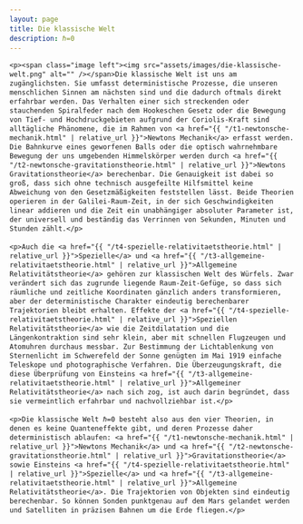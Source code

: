 ```yaml
---
layout: page
title: Die klassische Welt
description: ℏ=0
---
```


<section>

	<p><span class="image left"><img src="assets/images/die-klassische-welt.png" alt="" /></span>Die klassische Welt ist uns am zugänglichsten. Sie umfasst deterministische Prozesse, die unseren menschlichen Sinnen am nächsten sind und die dadurch oftmals direkt erfahrbar werden. Das Verhalten einer sich streckenden oder stauchenden Spiralfeder nach dem Hookeschen Gesetz oder die Bewegung von Tief- und Hochdruckgebieten aufgrund der Coriolis-Kraft sind alltägliche Phänomene, die im Rahmen von <a href="{{ "/t1-newtonsche-mechanik.html" | relative_url }}">Newtons Mechanik</a> erfasst werden. Die Bahnkurve eines geworfenen Balls oder die optisch wahrnehmbare Bewegung der uns umgebenden Himmelskörper werden durch <a href="{{ "/t2-newtonsche-gravitationstheorie.html" | relative_url }}">Newtons Gravitationstheorie</a> berechenbar. Die Genauigkeit ist dabei so groß, dass sich ohne technisch ausgefeilte Hilfsmittel keine Abweichung von den Gesetzmäßigkeiten feststellen lässt. Beide Theorien operieren in der Galilei-Raum-Zeit, in der sich Geschwindigkeiten linear addieren und die Zeit ein unabhängiger absoluter Parameter ist, der universell und beständig das Verrinnen von Sekunden, Minuten und Stunden zählt.</p>

	<p>Auch die <a href="{{ "/t4-spezielle-relativitaetstheorie.html" | relative_url }}">Spezielle</a> und <a href="{{ "/t3-allgemeine-relativitaetstheorie.html" | relative_url }}">Allgemeine Relativitätstheorie</a> gehören zur klassischen Welt des Würfels. Zwar verändert sich das zugrunde liegende Raum-Zeit-Gefüge, so dass sich räumliche und zeitliche Koordinaten gänzlich anders transformieren, aber der deterministische Charakter eindeutig berechenbarer Trajektorien bleibt erhalten. Effekte der <a href="{{ "/t4-spezielle-relativitaetstheorie.html" | relative_url }}">Speziellen Relativitätstheorie</a> wie die Zeitdilatation und die Längenkontraktion sind sehr klein, aber mit schnellen Flugzeugen und Atomuhren durchaus messbar. Zur Bestimmung der Lichtablenkung von Sternenlicht im Schwerefeld der Sonne genügten im Mai 1919 einfache Teleskope und photographische Verfahren. Die Überzeugungskraft, die diese Überprüfung von Einsteins <a href="{{ "/t3-allgemeine-relativitaetstheorie.html" | relative_url }}">Allgemeiner Relativitätstheorie</a> nach sich zog, ist auch darin begründet, dass sie vermeintlich erfahrbar und nachvollziehbar ist.</p>

	<p>Die klassische Welt ℏ=0 besteht also aus den vier Theorien, in denen es keine Quanteneffekte gibt, und deren Prozesse daher deterministisch ablaufen: <a href="{{ "/t1-newtonsche-mechanik.html" | relative_url }}">Newtons Mechanik</a> und <a href="{{ "/t2-newtonsche-gravitationstheorie.html" | relative_url }}">Gravitationstheorie</a> sowie Einsteins <a href="{{ "/t4-spezielle-relativitaetstheorie.html" | relative_url }}">Spezielle</a> und <a href="{{ "/t3-allgemeine-relativitaetstheorie.html" | relative_url }}">Allgemeine Relativitätstheorie</a>. Die Trajektorien von Objekten sind eindeutig berechenbar. So können Sonden punktgenau auf dem Mars gelandet werden und Satelliten in präzisen Bahnen um die Erde fliegen.</p>

</section>
